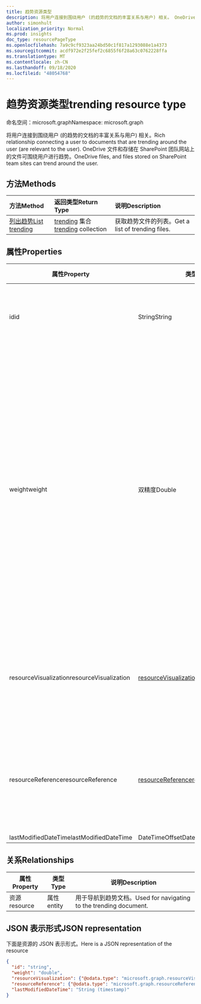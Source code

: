 ```yaml
---
title: 趋势资源类型
description: 将用户连接到围绕用户 (的趋势的文档的丰富关系与用户) 相关。 OneDrive 文件和存储在 SharePoint 团队网站上的文件可围绕用户进行趋势。
author: simonhult
localization_priority: Normal
ms.prod: insights
doc_type: resourcePageType
ms.openlocfilehash: 7a9c9cf9323aa24bd50c1f817a1293088e1a4373
ms.sourcegitcommit: acdf972e2f25fef2c6855f6f28a63c0762228ffa
ms.translationtype: MT
ms.contentlocale: zh-CN
ms.lasthandoff: 09/18/2020
ms.locfileid: "48054768"
---
```

# <a name="trending-resource-type"></a><span data-ttu-id="b0afa-104">趋势资源类型</span><span class="sxs-lookup"><span data-stu-id="b0afa-104">trending resource type</span></span>

<span data-ttu-id="b0afa-105">命名空间：microsoft.graph</span><span class="sxs-lookup"><span data-stu-id="b0afa-105">Namespace: microsoft.graph</span></span>

<span data-ttu-id="b0afa-106">将用户连接到围绕用户 (的趋势的文档的丰富关系与用户) 相关。</span><span class="sxs-lookup"><span data-stu-id="b0afa-106">Rich relationship connecting a user to documents that are trending around the user (are relevant to the user).</span></span> <span data-ttu-id="b0afa-107">OneDrive 文件和存储在 SharePoint 团队网站上的文件可围绕用户进行趋势。</span><span class="sxs-lookup"><span data-stu-id="b0afa-107">OneDrive files, and files stored on SharePoint team sites can trend around the user.</span></span>

## <a name="methods"></a><span data-ttu-id="b0afa-108">方法</span><span class="sxs-lookup"><span data-stu-id="b0afa-108">Methods</span></span>

| <span data-ttu-id="b0afa-109">方法</span><span class="sxs-lookup"><span data-stu-id="b0afa-109">Method</span></span>       | <span data-ttu-id="b0afa-110">返回类型</span><span class="sxs-lookup"><span data-stu-id="b0afa-110">Return Type</span></span>  |<span data-ttu-id="b0afa-111">说明</span><span class="sxs-lookup"><span data-stu-id="b0afa-111">Description</span></span>|
|:---------------|:--------|:----------|
|[<span data-ttu-id="b0afa-112">列出趋势</span><span class="sxs-lookup"><span data-stu-id="b0afa-112">List trending</span></span>](../api/insights-list-trending.md) |<span data-ttu-id="b0afa-113">[trending](insights-trending.md) 集合</span><span class="sxs-lookup"><span data-stu-id="b0afa-113">[trending](insights-trending.md) collection</span></span>| <span data-ttu-id="b0afa-114">获取趋势文件的列表。</span><span class="sxs-lookup"><span data-stu-id="b0afa-114">Get a list of trending files.</span></span>|

## <a name="properties"></a><span data-ttu-id="b0afa-115">属性</span><span class="sxs-lookup"><span data-stu-id="b0afa-115">Properties</span></span>

| <span data-ttu-id="b0afa-116">属性</span><span class="sxs-lookup"><span data-stu-id="b0afa-116">Property</span></span>      | <span data-ttu-id="b0afa-117">类型</span><span class="sxs-lookup"><span data-stu-id="b0afa-117">Type</span></span>                              | <span data-ttu-id="b0afa-118">说明</span><span class="sxs-lookup"><span data-stu-id="b0afa-118">Description</span></span>  |
| ------------- |---------------                    | -------------|
| <span data-ttu-id="b0afa-119">id</span><span class="sxs-lookup"><span data-stu-id="b0afa-119">id</span></span>                    | <span data-ttu-id="b0afa-120">String</span><span class="sxs-lookup"><span data-stu-id="b0afa-120">String</span></span>                    | <span data-ttu-id="b0afa-121">关系的唯一标识符。</span><span class="sxs-lookup"><span data-stu-id="b0afa-121">Unique identifier of the relationship.</span></span> <span data-ttu-id="b0afa-122">只读。</span><span class="sxs-lookup"><span data-stu-id="b0afa-122">Read only.</span></span>        |
| <span data-ttu-id="b0afa-123">weight</span><span class="sxs-lookup"><span data-stu-id="b0afa-123">weight</span></span>                | <span data-ttu-id="b0afa-124">双精度</span><span class="sxs-lookup"><span data-stu-id="b0afa-124">Double</span></span>                    | <span data-ttu-id="b0afa-125">值，该值指示文档当前正在进行趋势计算的程度。</span><span class="sxs-lookup"><span data-stu-id="b0afa-125">Value indicating how much the document is currently trending.</span></span> <span data-ttu-id="b0afa-126">数字越大，文档当前在用户周围的趋势 (越相关) 。</span><span class="sxs-lookup"><span data-stu-id="b0afa-126">The larger the number, the more the document is currently trending around the user (the more relevant it is).</span></span> <span data-ttu-id="b0afa-127">返回的文档按此值进行排序。</span><span class="sxs-lookup"><span data-stu-id="b0afa-127">Returned documents are sorted by this value.</span></span>  |
| <span data-ttu-id="b0afa-128">resourceVisualization</span><span class="sxs-lookup"><span data-stu-id="b0afa-128">resourceVisualization</span></span> | [<span data-ttu-id="b0afa-129">resourceVisualization</span><span class="sxs-lookup"><span data-stu-id="b0afa-129">resourceVisualization</span></span>](insights-resourcevisualization.md)    | <span data-ttu-id="b0afa-130">可用于在体验中可视化文档的属性。</span><span class="sxs-lookup"><span data-stu-id="b0afa-130">Properties that you can use to visualize the document in your experience.</span></span> |
| <span data-ttu-id="b0afa-131">resourceReference</span><span class="sxs-lookup"><span data-stu-id="b0afa-131">resourceReference</span></span>     | [<span data-ttu-id="b0afa-132">resourceReference</span><span class="sxs-lookup"><span data-stu-id="b0afa-132">resourceReference</span></span>](insights-resourcereference.md)        | <span data-ttu-id="b0afa-133">参考趋势文档的属性，例如文档的 url 和类型。</span><span class="sxs-lookup"><span data-stu-id="b0afa-133">Reference properties of the trending document, such as the url and type of the document.</span></span> |
| <span data-ttu-id="b0afa-134">lastModifiedDateTime</span><span class="sxs-lookup"><span data-stu-id="b0afa-134">lastModifiedDateTime</span></span>  | <span data-ttu-id="b0afa-135">DateTimeOffset</span><span class="sxs-lookup"><span data-stu-id="b0afa-135">DateTimeOffset</span></span>            | |
## <a name="relationships"></a><span data-ttu-id="b0afa-136">关系</span><span class="sxs-lookup"><span data-stu-id="b0afa-136">Relationships</span></span>

| <span data-ttu-id="b0afa-137">属性</span><span class="sxs-lookup"><span data-stu-id="b0afa-137">Property</span></span>      | <span data-ttu-id="b0afa-138">类型</span><span class="sxs-lookup"><span data-stu-id="b0afa-138">Type</span></span>          | <span data-ttu-id="b0afa-139">说明</span><span class="sxs-lookup"><span data-stu-id="b0afa-139">Description</span></span>  |
| ------------- |---------------| -------------|
| <span data-ttu-id="b0afa-140">资源</span><span class="sxs-lookup"><span data-stu-id="b0afa-140">resource</span></span>      | <span data-ttu-id="b0afa-141">属性</span><span class="sxs-lookup"><span data-stu-id="b0afa-141">entity</span></span>        | <span data-ttu-id="b0afa-142">用于导航到趋势文档。</span><span class="sxs-lookup"><span data-stu-id="b0afa-142">Used for navigating to the trending document.</span></span> |

## <a name="json-representation"></a><span data-ttu-id="b0afa-143">JSON 表示形式</span><span class="sxs-lookup"><span data-stu-id="b0afa-143">JSON representation</span></span>

<span data-ttu-id="b0afa-144">下面是资源的 JSON 表示形式。</span><span class="sxs-lookup"><span data-stu-id="b0afa-144">Here is a JSON representation of the resource</span></span>

<!-- {
  "blockType": "resource",
  "keyProperty":"id",
  "optionalProperties": [
    "resource"
  ],
  "@odata.type": "microsoft.graph.trending"
}-->

```json
{
  "id": "string",
  "weight": "double",
  "resourceVisualization": {"@odata.type": "microsoft.graph.resourceVisualization"},
  "resourceReference": {"@odata.type": "microsoft.graph.resourceReference"},
  "lastModifiedDateTime": "String (timestamp)"
}
```

